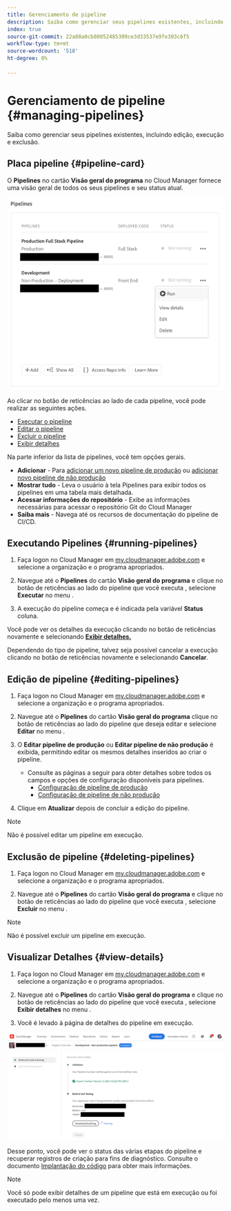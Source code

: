 ```yaml
---
title: Gerenciamento de pipeline
description: Saiba como gerenciar seus pipelines existentes, incluindo edição, execução e exclusão.
index: true
source-git-commit: 22a08a0cb80052485309ce3d33537e9fe303c6f5
workflow-type: tm+mt
source-wordcount: '518'
ht-degree: 0%

---
```



# Gerenciamento de pipeline {#managing-pipelines}

Saiba como gerenciar seus pipelines existentes, incluindo edição, execução e exclusão.

## Placa pipeline {#pipeline-card}

O **Pipelines** no cartão **Visão geral do programa** no Cloud Manager fornece uma visão geral de todos os seus pipelines e seu status atual.

![Cartão de pipeline no Cloud Manager](/help/implementing/cloud-manager/assets/configure-pipeline/pipelines-card.png)

Ao clicar no botão de reticências ao lado de cada pipeline, você pode realizar as seguintes ações.

* [Executar o pipeline](#running-pipelines)
* [Editar o pipeline](#editing-pipelines)
* [Excluir o pipeline](#deleting-pipelines)
* [Exibir detalhes](#view-details)

Na parte inferior da lista de pipelines, você tem opções gerais.

* **Adicionar** - Para [adicionar um novo pipeline de produção](configuring-production-pipelines.md) ou [adicionar novo pipeline de não produção](configuring-non-production-pipelines.md)
* **Mostrar tudo** - Leva o usuário à tela Pipelines para exibir todos os pipelines em uma tabela mais detalhada.
* **Acessar informações do repositório** - Exibe as informações necessárias para acessar o repositório Git do Cloud Manager
* **Saiba mais** - Navega até os recursos de documentação do pipeline de CI/CD.

## Executando Pipelines {#running-pipelines}

1. Faça logon no Cloud Manager em [my.cloudmanager.adobe.com](https://my.cloudmanager.adobe.com/) e selecione a organização e o programa apropriados.

1. Navegue até o **Pipelines** do cartão **Visão geral do programa** e clique no botão de reticências ao lado do pipeline que você executa , selecione **Executar** no menu .

1. A execução do pipeline começa e é indicada pela variável **Status** coluna.

Você pode ver os detalhes da execução clicando no botão de reticências novamente e selecionando **[Exibir detalhes.](#view-details)**

Dependendo do tipo de pipeline, talvez seja possível cancelar a execução clicando no botão de reticências novamente e selecionando **Cancelar**.

## Edição de pipeline {#editing-pipelines}

1. Faça logon no Cloud Manager em [my.cloudmanager.adobe.com](https://my.cloudmanager.adobe.com/) e selecione a organização e o programa apropriados.

1. Navegue até o **Pipelines** do cartão **Visão geral do programa** clique no botão de reticências ao lado do pipeline que deseja editar e selecione **Editar** no menu .

1. O **Editar pipeline de produção** ou **Editar pipeline de não produção** é exibida, permitindo editar os mesmos detalhes inseridos ao criar o pipeline.

   * Consulte as páginas a seguir para obter detalhes sobre todos os campos e opções de configuração disponíveis para pipelines.
      * [Configuração de pipeline de produção](configuring-production-pipelines.md)
      * [Configuração de pipeline de não produção](configuring-non-production-pipelines.md)

1. Clique em **Atualizar** depois de concluir a edição do pipeline.

>[!NOTE]
>
>Não é possível editar um pipeline em execução.

## Exclusão de pipeline {#deleting-pipelines}

1. Faça logon no Cloud Manager em [my.cloudmanager.adobe.com](https://my.cloudmanager.adobe.com/) e selecione a organização e o programa apropriados.

1. Navegue até o **Pipelines** do cartão **Visão geral do programa** e clique no botão de reticências ao lado do pipeline que você executa , selecione **Excluir** no menu .

>[!NOTE]
>
>Não é possível excluir um pipeline em execução.

## Visualizar Detalhes {#view-details}

1. Faça logon no Cloud Manager em [my.cloudmanager.adobe.com](https://my.cloudmanager.adobe.com/) e selecione a organização e o programa apropriados.

1. Navegue até o **Pipelines** do cartão **Visão geral do programa** e clique no botão de reticências ao lado do pipeline que você executa , selecione **Exibir detalhes** no menu .

1. Você é levado à página de detalhes do pipeline em execução.

![Detalhes do pipeline](/help/implementing/cloud-manager/assets/configure-pipeline/pipeline-running-details.png)

Desse ponto, você pode ver o status das várias etapas do pipeline e recuperar registros de criação para fins de diagnóstico. Consulte o documento [Implantação do código](/help/implementing/cloud-manager/deploy-code.md) para obter mais informações.

>[!NOTE]
>
>Você só pode exibir detalhes de um pipeline que está em execução ou foi executado pelo menos uma vez.